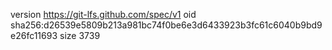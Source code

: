 version https://git-lfs.github.com/spec/v1
oid sha256:d26539e5809b213a981bc74f0be6e3d6433923b3fc61c6040b9bd9e26fc11693
size 3739
